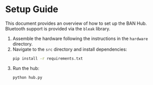 # Setup Guide

This document provides an overview of how to set up the BAN Hub. Bluetooth support is provided via the `bleak` library.

1. Assemble the hardware following the instructions in the `hardware` directory.
2. Navigate to the `src` directory and install dependencies:
   ```bash
   pip install -r requirements.txt
   ```
3. Run the hub:
   ```bash
   python hub.py
   ```
